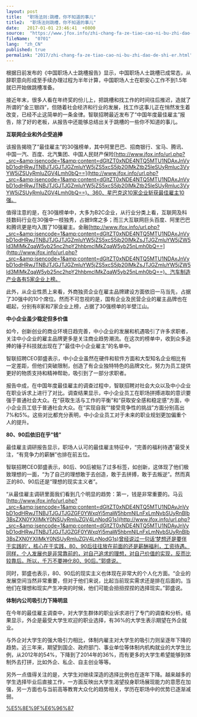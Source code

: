 ```yaml
---
layout: post
title:  "职场法则:跳槽，你不知道的事儿"
title2:  "职场法则跳槽，你不知道的事儿"
date:   2017-01-01 23:46:41  +0800
source:  "https://www.jfox.info/zhi-chang-fa-ze-tiao-cao-ni-bu-zhi-dao-de-shi-er.html"
fileName:  "0701"
lang:  "zh_CN"
published: true
permalink: "2017/zhi-chang-fa-ze-tiao-cao-ni-bu-zhi-dao-de-shi-er.html"
---
```




根据日前发布的《中国职场人士跳槽报告》显示，中国职场人士跳槽已成常态，从辞职意向形成至手续办理过程为半年计算，中国职场人士在职安心工作不到1.5年就已开始做跳槽准备。

接近年末，很多人看在年终奖的份儿上，把跳槽和找工作的时间往后推迟，造就了所谓的”金三银四”，但随着社会经济和行业的发展，找工作这事儿正在悄然发生着改变，已经不止这简单的一条金律。智联招聘最近发布了“中国年度最佳雇主”报告，除了好的老板，从报告中还能够总结出关于跳槽的一些你不知道的事儿。

**互联网企业和外企受追捧**

该报告揭晓了”最佳雇主”的30强榜单，其中阿里巴巴、招商银行、宝马、腾讯、中国一汽、百度、北汽集团、中国人民财产保险[http://www.jfox.info/url.php?_src=&amp;isencode=1&amp;content=dGltZT0xNDE4NTQ5MTU1NDAxJnVybD1odHRwJTNBJTJGJTJGZmluYW5jZS5xcS5jb20lMkZtb25leSUyRmluc3VyYW5jZSUyRmluZGV4Lmh0bQ==](http://www.jfox.info/url.php?_src=&amp;isencode=1&amp;content=dGltZT0xNDE4NTQ5MTU1NDAxJnVybD1odHRwJTNBJTJGJTJGZmluYW5jZS5xcS5jb20lMkZtb25leSUyRmluc3VyYW5jZSUyRmluZGV4Lmh0bQ==)、360、星巴克这10家企业斩获最佳雇主10强。

值得注意的是，在30强榜单中，大多为B2C企业，从行业分类上看，互联网及科技数码行业在30强中一枝独秀，占据9席之多；而三大互联网巨头百度、阿里巴巴和腾讯更是均入围了10强雇主。金融[http://www.jfox.info/url.php?_src=&amp;isencode=1&amp;content=dGltZT0xNDE4NTQ5MTU1NDAxJnVybD1odHRwJTNBJTJGJTJGZmluYW5jZS5xcS5jb20lMkZsJTJGZmluYW5jZW5ld3MlMkZqaW5yb25nc2hpY2hhbmclMkZqaW5yb25nLmh0bQ==](http://www.jfox.info/url.php?_src=&amp;isencode=1&amp;content=dGltZT0xNDE4NTQ5MTU1NDAxJnVybD1odHRwJTNBJTJGJTJGZmluYW5jZS5xcS5jb20lMkZsJTJGZmluYW5jZW5ld3MlMkZqaW5yb25nc2hpY2hhbmclMkZqaW5yb25nLmh0bQ==)、汽车制造产业各有5家企业上榜。

此外，从企业性质上来看，外商独资企业在雇主品牌建设方面依旧一马当先，占据了30强中的10个席位。然而不可忽视的是，国有企业及民营企业的雇主品牌也在崛起，分别有8家和7家企业上榜，占据了30强榜单的半壁江山。

**中小企业虽少稳定但多价值**

如今，创新创业的商业环境日趋完善，中小企业的发展和机遇吸引了许多求职者，关注中小企业的雇主品牌更多是关注商业趋势潮流。在这次的榜单中，收到众多追捧的锤子科技就出现在了”最佳中小企业雇主”的名单中。

智联招聘CEO郭盛表示，中小企业虽然在硬件和软件方面和大型知名企业相比有一定差距，但他们突破限制，创造了有企业独特特色的品牌文化，努力为员工提供更好的物质支持和精神帮助，吸引到了一部分求职者。

报告中成，在中国年度最佳雇主的调查过程中，智联招聘对社会大众以及中小企业在职业诉求上进行了对比。调查结果显示，中小企业员工在职场拼搏进取的意识要强于普通社会大众。在“获取生活与工作的平衡”和“获取安全感和稳定感”方面，中小企业员工低于普通社会大众。在“实现自我”“接受竞争性的挑战”方面分别高出7%和5%。这些对比都充分表明，中小企业员工对于未来的职业规划更加偏重个人的提升。

**80、90后依旧在乎”钱”**

最佳雇主调研报告显示，职场人认可的最佳雇主特征中，“完善的福利待遇”最受关注，“有竞争力的薪酬”也排在前五位。

智联招聘CEO郭盛表示，80后、90后被贴了过多标签，如创新，这体现了他们极致理想的一面，“为了自己的理想敢于去创造，敢于去拼搏，敢于去叛逆”。然而真正的80、90后还是“理想的现实主义者”。

“从最佳雇主调研里面我们看到几个明显的趋势：第一，钱是非常重要的。马云[http://www.jfox.info/url.php?_src=&amp;isencode=1&amp;content=dGltZT0xNDE4NTQ5MTU1NDAyJnVybD1odHRwJTNBJTJGJTJGZGF0YWxpYi5maW5hbmNlLnFxLmNvbSUyRnBlb3BsZXN0YXIlMkY0NSUyRmluZGV4LnNodG1s](http://www.jfox.info/url.php?_src=&amp;isencode=1&amp;content=dGltZT0xNDE4NTQ5MTU1NDAyJnVybD1odHRwJTNBJTJGJTJGZGF0YWxpYi5maW5hbmNlLnFxLmNvbSUyRnBlb3BsZXN0YXIlMkY0NSUyRmluZGV4LnNodG1s)曾经说过一句话‘梦想还是要伴于实践的’，核心在于实践，80、90后往往放在前面的还是薪酬福利，工资待遇。同样，个人发展也是非常靠前的，对自己追求的理想，对自己价值的实现，反而比较靠后。所以，千万不要神化80、90后。”郭盛说。

同时，郭盛也表示，80、90后的现实主义也体现在非常大的个人化方面。“企业的发展空间当然非常重要，但对于他们来说，比起当前现实需求还是排在后面的。当他们在理想和现实产生冲突的时候，他们可能会扭扭捏捏的选择现实。”郭盛说。

**体制内公司吸引力下降明显**

在今年的最佳雇主调查中，对大学生群体的职业诉求进行了专门的调查和分析。结果显示，外企是最受大学生欢迎的职业选择，有36%的大学生表示期望在外企就业。

与外企对大学生的强大吸引力相比，体制内雇主对大学生的吸引力则呈逐年下降的趋势。近三年来，期望到国企、政府部门、事业单位等体制内机构就业的大学生比例，从2012年的54%，下降到了2014年的36%，而有更多的大学生希望能够到体制外去打拼，比如外企、私企、自主创业等等。

另外一点值得关注的是，大学生对继续深造的选择比例也在逐年下降。越来越多的学生选择毕业后直接工作，一方面反映出大学生渴望投身职场展现能力的意愿在加强，另一方面也与当前高等教育大众化的趋势相关，学历在职场中的优势已逐渐减弱。

[%E5%8E%9F%E6%96%87](http://www.jfox.info/url.php?_v=v4&amp;_src=&amp;isencode=1&amp;content=dGltZT0xNDE4NTQ5MTU1NDAyJnVybD1odHRwJTNBJTJGJTJGZmluYW5jZS5xcS5jb20lMkZhJTJGMjAxNDEyMTQlMkYwMTM2MTguaHRtJTNGcGd2X3JlZiUzRGFpbzIwMTIlMjZwdGxhbmclM0QyMDUy)

